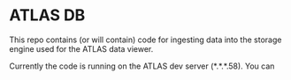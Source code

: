 # ATLAS DB

This repo contains (or will contain) code for
ingesting data into the storage engine used
for the ATLAS data viewer.

Currently the code is running on the ATLAS dev
server (\*.\*.\*.58). You can 